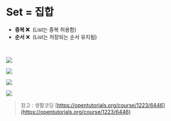 # **Set = 집합**

- **중복 ❌**   (List는 중복 허용함)
- **순서** ❌   (List는 저장되는 순서 유지됨)
<br/>

![](https://ifh.cc/g/oMN8SL.png)
<br/>

![](https://ifh.cc/g/vLCHh9.png)
<br/>

![](https://ifh.cc/g/YA4ApV.png)
<br/>

![](https://ifh.cc/g/VqyXBF.png)
<br/>

> 참고 : 생활코딩 [https://opentutorials.org/course/1223/6446](https://opentutorials.org/course/1223/6446)
> 
